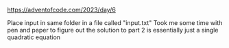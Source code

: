 <https://adventofcode.com/2023/day/6>

Place input in same folder in a file called "input.txt"
Took me some time with pen and paper to figure out the solution to part 2 is essentially just a single quadratic equation
